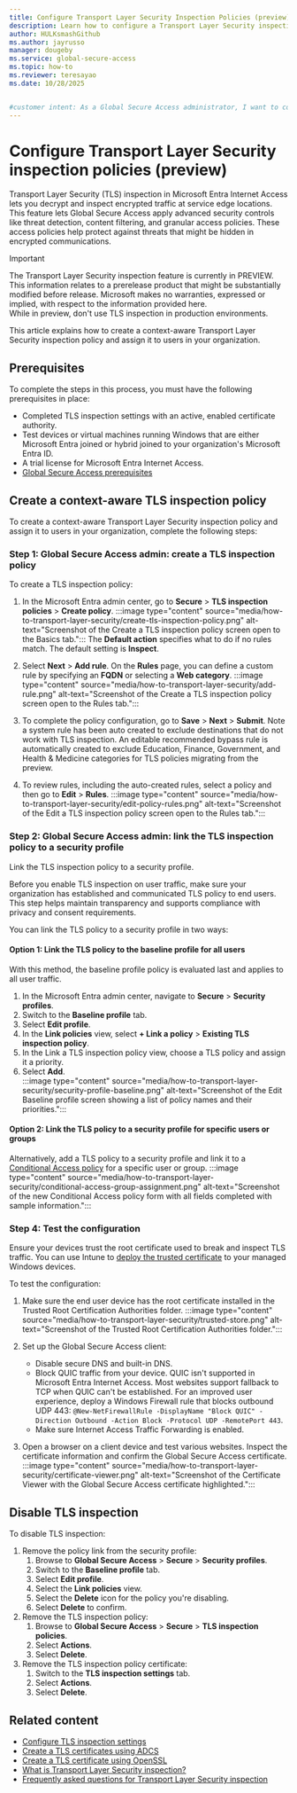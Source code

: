 ```yaml
---
title: Configure Transport Layer Security Inspection Policies (preview)
description: Learn how to configure a Transport Layer Security inspection policy and assign it to users in your organization.
author: HULKsmashGithub
ms.author: jayrusso
manager: dougeby
ms.service: global-secure-access
ms.topic: how-to 
ms.reviewer: teresayao
ms.date: 10/28/2025


#customer intent: As a Global Secure Access administrator, I want to configure a context-aware Transport Layer Security inspection policy and assign the policy to users in my organization.   
---
```


# Configure Transport Layer Security inspection policies (preview)
Transport Layer Security (TLS) inspection in Microsoft Entra Internet Access lets you decrypt and inspect encrypted traffic at service edge locations. This feature lets Global Secure Access apply advanced security controls like threat detection, content filtering, and granular access policies. These access policies help protect against threats that might be hidden in encrypted communications.

> [!IMPORTANT]
> The Transport Layer Security inspection feature is currently in PREVIEW.   
> This information relates to a prerelease product that might be substantially modified before release. Microsoft makes no warranties, expressed or implied, with respect to the information provided here.   
> While in preview, don't use TLS inspection in production environments.    
 
This article explains how to create a context-aware Transport Layer Security inspection policy and assign it to users in your organization.

## Prerequisites   
To complete the steps in this process, you must have the following prerequisites in place:      
- Completed TLS inspection settings with an active, enabled certificate authority.   
- Test devices or virtual machines running Windows that are either Microsoft Entra joined or hybrid joined to your organization's Microsoft Entra ID.  
- A trial license for Microsoft Entra Internet Access.  
- [Global Secure Access prerequisites](how-to-configure-web-content-filtering.md) 

## Create a context-aware TLS inspection policy
To create a context-aware Transport Layer Security inspection policy and assign it to users in your organization, complete the following steps:
### Step 1: Global Secure Access admin: create a TLS inspection policy
To create a TLS inspection policy:
1. In the Microsoft Entra admin center, go to **Secure** > **TLS inspection policies** > **Create policy**.
:::image type="content" source="media/how-to-transport-layer-security/create-tls-inspection-policy.png" alt-text="Screenshot of the Create a TLS inspection policy screen open to the Basics tab.":::
The **Default action** specifies what to do if no rules match. The default setting is **Inspect**.
1.  Select **Next** > **Add rule**. On the **Rules** page, you can define a custom rule by specifying an **FQDN** or selecting a **Web category**.
:::image type="content" source="media/how-to-transport-layer-security/add-rule.png" alt-text="Screenshot of the Create a TLS inspection policy screen open to the Rules tab.":::

1. To complete the policy configuration, go to **Save** > **Next** > **Submit**. Note a system rule has been auto created to exclude destinations that do not work with TLS inspection. An editable recommended bypass rule is automatically created to exclude Education, Finance, Government, and Health & Medicine categories for TLS policies migrating from the preview. 
1. To review rules, including the auto-created rules, select a policy and then go to **Edit** > **Rules**.
:::image type="content" source="media/how-to-transport-layer-security/edit-policy-rules.png" alt-text="Screenshot of the Edit a TLS inspection policy screen open to the Rules tab.":::

### Step 2: Global Secure Access admin: link the TLS inspection policy to a security profile
Link the TLS inspection policy to a security profile. 

Before you enable TLS inspection on user traffic, make sure your organization has established and communicated TLS policy to end users. This step helps maintain transparency and supports compliance with privacy and consent requirements.

You can link the TLS policy to a security profile in two ways:
#### Option 1: Link the TLS policy to the baseline profile for all users   
With this method, the baseline profile policy is evaluated last and applies to all user traffic.   
1. In the Microsoft Entra admin center, navigate to **Secure** > **Security profiles**.   
1. Switch to the **Baseline profile** tab.
1. Select **Edit profile**.
1. In the **Link policies** view, select **+ Link a policy** > **Existing TLS inspection policy**.
1. In the Link a TLS inspection policy view, choose a TLS policy and assign it a priority.   
1. Select **Add**.   
:::image type="content" source="media/how-to-transport-layer-security/security-profile-baseline.png" alt-text="Screenshot of the Edit Baseline profile screen showing a list of policy names and their priorities.":::   

#### Option 2: Link the TLS policy to a security profile for specific users or groups
Alternatively, add a TLS policy to a security profile and link it to a [Conditional Access policy](how-to-configure-web-content-filtering.md#create-and-link-conditional-access-policy) for a specific user or group.
:::image type="content" source="media/how-to-transport-layer-security/conditional-access-group-assignment.png" alt-text="Screenshot of the new Conditional Access policy form with all fields completed with sample information.":::   

### Step 4: Test the configuration

Ensure your devices trust the root certificate used to break and inspect TLS traffic. You can use Intune to [deploy the trusted certificate](/intune/intune-service/protect/certificates-trusted-root#to-create-a-trusted-certificate-profile) to your managed Windows devices.

To test the configuration:

1. Make sure the end user device has the root certificate installed in the Trusted Root Certification Authorities folder.
:::image type="content" source="media/how-to-transport-layer-security/trusted-store.png" alt-text="Screenshot of the Trusted Root Certification Authorities folder.":::   

1. Set up the Global Secure Access client:
    - Disable secure DNS and built-in DNS.  
    - Block QUIC traffic from your device. QUIC isn't supported in Microsoft Entra Internet Access. Most websites support fallback to TCP when QUIC can't be established. For an improved user experience, deploy a Windows Firewall rule that blocks outbound UDP 443: `@New-NetFirewallRule -DisplayName "Block QUIC" -Direction Outbound -Action Block -Protocol UDP -RemotePort 443`.   
    - Make sure Internet Access Traffic Forwarding is enabled.   
1. Open a browser on a client device and test various websites. Inspect the certificate information and confirm the Global Secure Access certificate.
:::image type="content" source="media/how-to-transport-layer-security/certificate-viewer.png" alt-text="Screenshot of the Certificate Viewer with the Global Secure Access certificate highlighted.":::    

## Disable TLS inspection
To disable TLS inspection:
1. Remove the policy link from the security profile:   
    1. Browse to **Global Secure Access** > **Secure** > **Security profiles**.   
    1. Switch to the **Baseline profile** tab.   
    1. Select **Edit profile**.   
    1. Select the **Link policies** view.
    1. Select the **Delete** icon for the policy you're disabling.
    1. Select **Delete** to confirm.
1. Remove the TLS inspection policy:
    1. Browse to **Global Secure Access** > **Secure** > **TLS inspection policies**.
    1. Select **Actions**.
    1. Select **Delete**.   
1. Remove the TLS inspection policy certificate:
    1. Switch to the **TLS inspection settings** tab.
    1. Select **Actions**.
    1. Select **Delete**.      

## Related content
* [Configure TLS inspection settings](how-to-transport-layer-security-settings.md) 
* [Create a TLS certificates using ADCS](scripts/powershell-active-directory-certificate-service.md)
* [Create a TLS certificate using OpenSSL](scripts/powershell-open-secure-sockets-layer.md) 
* [What is Transport Layer Security inspection?](concept-transport-layer-security.md)
* [Frequently asked questions for Transport Layer Security inspection](faq-transport-layer-security.yml)
